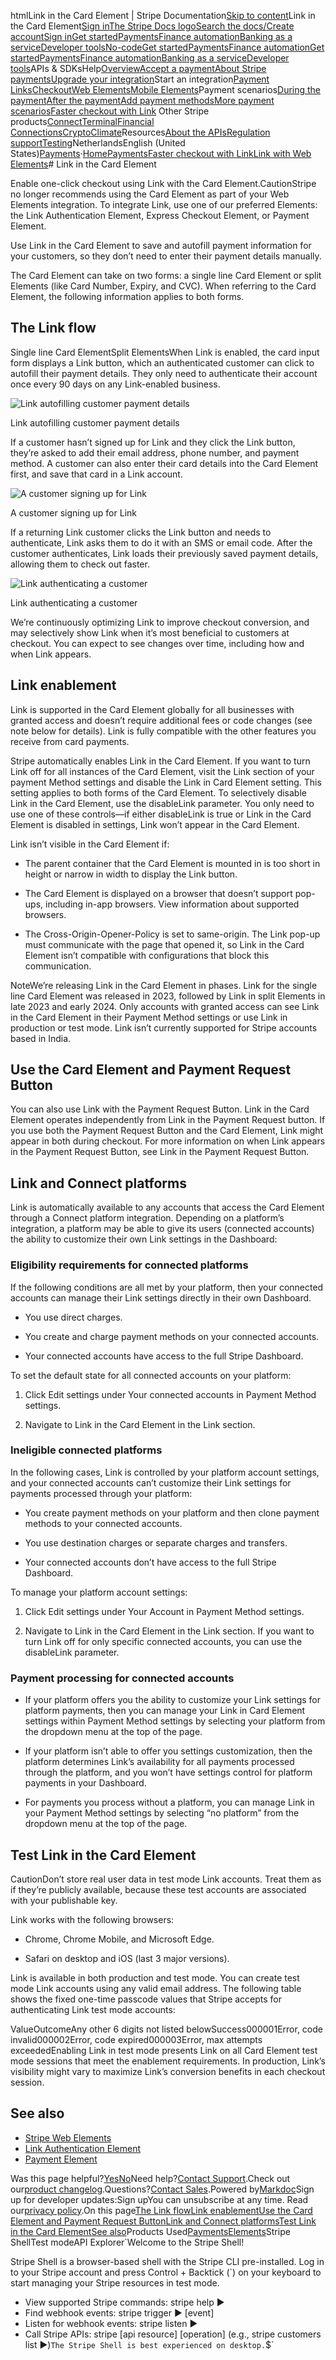 htmlLink in the Card Element | Stripe Documentation[Skip to content](#main-content)Link in the Card Element[Sign in](https://dashboard.stripe.com/login?redirect=https%3A%2F%2Fdocs.stripe.com%2Fpayments%2Flink%2Fcard-element-link)[The Stripe Docs logo](/)[Search the docs/](#)[Create account](https://dashboard.stripe.com/register)[Sign in](https://dashboard.stripe.com/login?redirect=https%3A%2F%2Fdocs.stripe.com%2Fpayments%2Flink%2Fcard-element-link)[Get started](/get-started)[Payments](/payments)[Finance automation](/finance-automation)[Banking as a service](/financial-services)[Developer tools](/development)[No-code](/no-code)[Get started](/get-started)[Payments](/payments)[Finance automation](/finance-automation)[](#)[Get started](/get-started)[Payments](/payments)[Finance automation](/finance-automation)[Banking as a service](/financial-services)[Developer tools](/development)[](#)APIs & SDKsHelp[Overview](/docs/payments)[Accept a payment](#)[About Stripe payments](#)[Upgrade your integration](/docs/payments/upgrades)Start an integration[Payment Links](#)[Checkout](#)[Web Elements](#)[Mobile Elements](#)Payment scenarios[During the payment](#)[After the payment](#)[Add payment methods](#)[More payment scenarios](#)[Faster checkout with Link](#)
Other Stripe products[Connect](#)[Terminal](#)[Financial Connections](#)[Crypto](#)[Climate](#)Resources[About the APIs](#)[Regulation support](#)[Testing](/docs/testing)NetherlandsEnglish (United States)[](#)[](#)[Payments](/payments)·[Home](/docs)[Payments](/docs/payments)[Faster checkout with Link](/docs/payments/link)[Link with Web Elements](/docs/payments/link/elements-link)# Link in the Card Element

Enable one-click checkout using Link with the Card Element.CautionStripe no longer recommends using the Card Element as part of your Web Elements integration. To integrate Link, use one of our preferred Elements: the Link Authentication Element, Express Checkout Element, or Payment Element.

Use Link in the Card Element to save and autofill payment information for your customers, so they don’t need to enter their payment details manually.

The Card Element can take on two forms: a single line Card Element or split Elements (like Card Number, Expiry, and CVC). When referring to the Card Element, the following information applies to both forms.

## The Link flow

Single line Card ElementSplit ElementsWhen Link is enabled, the card input form displays a Link button, which an authenticated customer can click to autofill their payment details. They only need to authenticate their account once every 90 days on any Link-enabled business.

![Link autofilling customer payment details](https://b.stripecdn.com/docs-statics-srv/assets/link-single-ce-returning-user.e50d94e96551810ac4f95c2fabfd33b9.png)

Link autofilling customer payment details

If a customer hasn’t signed up for Link and they click the Link button, they’re asked to add their email address, phone number, and payment method. A customer can also enter their card details into the Card Element first, and save that card in a Link account.

![A customer signing up for Link](https://b.stripecdn.com/docs-statics-srv/assets/link-single-ce-new-user.b8495f2e5258b8cf04b5d43e3a290ec0.png)

A customer signing up for Link

If a returning Link customer clicks the Link button and needs to authenticate, Link asks them to do it with an SMS or email code. After the customer authenticates, Link loads their previously saved payment details, allowing them to check out faster.

![Link authenticating a customer](https://b.stripecdn.com/docs-statics-srv/assets/link-in-ce-dialog.ec3340f0aaa847f610249e7dcc3fb7ad.png)

Link authenticating a customer

We’re continuously optimizing Link to improve checkout conversion, and may selectively show Link when it’s most beneficial to customers at checkout. You can expect to see changes over time, including how and when Link appears.

## Link enablement

Link is supported in the Card Element globally for all businesses with granted access and doesn’t require additional fees or code changes (see note below for details). Link is fully compatible with the other features you receive from card payments.

Stripe automatically enables Link in the Card Element. If you want to turn Link off for all instances of the Card Element, visit the Link section of your payment Method settings and disable the Link in Card Element setting. This setting applies to both forms of the Card Element. To selectively disable Link in the Card Element, use the disableLink parameter. You only need to use one of these controls—if either disableLink is true or Link in the Card Element is disabled in settings, Link won’t appear in the Card Element.

Link isn’t visible in the Card Element if:

- The parent container that the Card Element is mounted in is too short in height or narrow in width to display the Link button.


- The Card Element is displayed on a browser that doesn’t support pop-ups, including in-app browsers. View information about supported browsers.


- The Cross-Origin-Opener-Policy is set to same-origin. The Link pop-up must communicate with the page that opened it, so Link in the Card Element isn’t compatible with configurations that block this communication.



NoteWe’re releasing Link in the Card Element in phases. Link for the single line Card Element was released in 2023, followed by Link in split Elements in late 2023 and early 2024. Only accounts with granted access can see Link in the Card Element in their Payment Method settings or use Link in production or test mode. Link isn’t currently supported for Stripe accounts based in India.

## Use the Card Element and Payment Request Button

You can also use Link with the Payment Request Button. Link in the Card Element operates independently from Link in the Payment Request button. If you use both the Payment Request Button and the Card Element, Link might appear in both during checkout. For more information on when Link appears in the Payment Request Button, see Link in the Payment Request Button.

## Link and Connect platforms

Link is automatically available to any accounts that access the Card Element through a Connect platform integration. Depending on a platform’s integration, a platform may be able to give its users (connected accounts) the ability to customize their own Link settings in the Dashboard:

### Eligibility requirements for connected platforms

If the following conditions are all met by your platform, then your connected accounts can manage their Link settings directly in their own Dashboard.

- You use direct charges.


- You create and charge payment methods on your connected accounts.


- Your connected accounts have access to the full Stripe Dashboard.



To set the default state for all connected accounts on your platform:

1. Click Edit settings under Your connected accounts in Payment Method settings.


2. Navigate to Link in the Card Element in the Link section.



### Ineligible connected platforms

In the following cases, Link is controlled by your platform account settings, and your connected accounts can’t customize their Link settings for payments processed through your platform:

- You create payment methods on your platform and then clone payment methods to your connected accounts.


- You use destination charges or separate charges and transfers.


- Your connected accounts don’t have access to the full Stripe Dashboard.



To manage your platform account settings:

1. Click Edit settings under Your Account in Payment Method settings.


2. Navigate to Link in the Card Element in the Link section. If you want to turn Link off for only specific connected accounts, you can use the disableLink parameter.



### Payment processing for connected accounts

- If your platform offers you the ability to customize your Link settings for platform payments, then you can manage your Link in Card Element settings within Payment Method settings by selecting your platform from the dropdown menu at the top of the page.


- If your platform isn’t able to offer you settings customization, then the platform determines Link’s availability for all payments processed through the platform, and you won’t have settings control for platform payments in your Dashboard.


- For payments you process without a platform, you can manage Link in your Payment Method settings by selecting “no platform” from the dropdown menu at the top of the page.



## Test Link in the Card Element

CautionDon’t store real user data in test mode Link accounts. Treat them as if they’re publicly available, because these test accounts are associated with your publishable key.

Link works with the following browsers:

- Chrome, Chrome Mobile, and Microsoft Edge.


- Safari on desktop and iOS (last 3 major versions).



Link is available in both production and test mode. You can create test mode Link accounts using any valid email address. The following table shows the fixed one-time passcode values that Stripe accepts for authenticating Link test mode accounts:

ValueOutcomeAny other 6 digits not listed belowSuccess000001Error, code invalid000002Error, code expired000003Error, max attempts exceededEnabling Link in test mode presents Link on all Card Element test mode sessions that meet the enablement requirements. In production, Link’s visibility might vary to maximize Link’s conversion benefits in each checkout session.

## See also

- [Stripe Web Elements](/payments/elements)
- [Link Authentication Element](/payments/elements/link-authentication-element)
- [Payment Element](/payments/payment-element)

Was this page helpful?[Yes](#)[No](#)Need help?[Contact Support](https://support.stripe.com/).Check out our[product changelog](https://stripe.com/blog/changelog).Questions?[Contact Sales](https://stripe.com/contact/sales).Powered by[Markdoc](https://markdoc.dev)Sign up for developer updates:Sign upYou can unsubscribe at any time. Read our[privacy policy](https://stripe.com/privacy).On this page[The Link flow](#the-link-experience)[Link enablement](#enable-link)[Use the Card Element and Payment Request Button](#payment-request-button)[Link and Connect platforms](#link-ce-for-connect)[Test Link in the Card Element](#test-link-in-the-card-element)[See also](#see-also)Products Used[Payments](/payments)[Elements](/payments/elements)Stripe ShellTest modeAPI Explorer[](https://stripe.com/docs/stripe-cli#install)`Welcome to the Stripe Shell!

Stripe Shell is a browser-based shell with the Stripe CLI pre-installed. Log in to your
Stripe account and press Control + Backtick (`) on your keyboard to start managing your Stripe
resources in test mode.

- View supported Stripe commands: stripe help ▶️
- Find webhook events: stripe trigger ▶️ [event]
- Listen for webhook events: stripe listen ▶
- Call Stripe APIs: stripe [api resource] [operation] (e.g., stripe customers list ▶️)`The Stripe Shell is best experienced on desktop.`$`